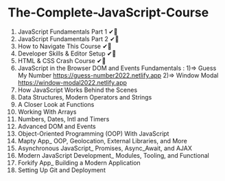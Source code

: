 # The-Complete-JavaScript-Course

1.  JavaScript Fundamentals Part 1 ✔🎉
2.  JavaScript Fundamentals Part 2 ✔🎉
3.  How to Navigate This Course ✔🎉
4.  Developer Skills & Editor Setup ✔🎉
5.  HTML & CSS Crash Course ✔🎉
6.  JavaScript in the Browser DOM and Events Fundamentals :
    1)=> Guess My Number https://guess-number2022.netlify.app
    2)=> Window Modal https://window-modal2022.netlify.app 
7.  How JavaScript Works Behind the Scenes
8.  Data Structures, Modern Operators and Strings
9.  A Closer Look at Functions
10. Working With Arrays
11. Numbers, Dates, Intl and Timers
12. Advanced DOM and Events
13. Object-Oriented Programming (OOP) With JavaScript
14. Mapty App\_ OOP, Geolocation, External Libraries, and More
15. Asynchronous JavaScript\_ Promises, Async_Await, and AJAX
16. Modern JavaScript Development\_ Modules, Tooling, and Functional
17. Forkify App\_ Building a Modern Application
18. Setting Up Git and Deployment
